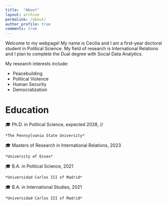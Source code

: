 ```yaml
---
title:  "About"
layout: archive
permalink: /about/
author_profile: true
comments: true
---
```


Welcome to my webpage! My name is Cecilia and I am a first-year doctoral student in Political Science. My field of research is International Relations and I plan to complete the Dual degree with Social Data Analytics. 

My research interests include:
- Peacebuilding
- Political Violence
- Human Security
- Democratization


# Education

 🎓 Ph.D. in Political Science, expected 2028, //

 
    *The Pennsylvania State University* 
 
 🎓 Masters of Research in International Relations, 2023

    *University of Essex*
 
 🎓 B.A. in Political Science, 2021
 
    *Universidad Carlos III of Madrid* 
 
🎓 B.A. in International Studies, 2021

    *Universidad Carlos III of Madrid*
